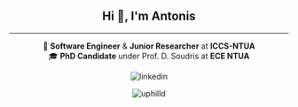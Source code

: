 <h2 align="center">Hi 👋, I'm Antonis</h2>

---

  
<p align="center">
  🔭 <b>Software Engineer</b> & <b>Junior Researcher</b> at <b>ICCS-NTUA</b>
  <br>
  🎓 <b>PhD Candidate</b> under Prof. D. Soudris at <b>ECE NTUA</b>
  </p>

<p align="center">
  <img src="https://img.shields.io/badge/LinkedIn-blue?style=flat&logo=linkedin&labelColor=blue" alt="linkedin" />
</p>

<p align="center">
  <img src="https://github-readme-stats.vercel.app/api/top-langs?username=uphilld&show_icons=true&locale=en&layout=compact&langs_count=6&hide=javascript&theme=tokyonight&hide_title=true" alt="uphilld" />
</p>

